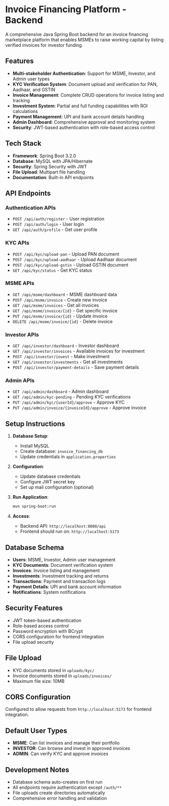 # Invoice Financing Platform - Backend

A comprehensive Java Spring Boot backend for an invoice financing marketplace platform that enables MSMEs to raise working capital by listing verified invoices for investor funding.

## Features

- **Multi-stakeholder Authentication**: Support for MSME, Investor, and Admin user types
- **KYC Verification System**: Document upload and verification for PAN, Aadhaar, and GSTIN
- **Invoice Management**: Complete CRUD operations for invoice listing and tracking
- **Investment System**: Partial and full funding capabilities with ROI calculations
- **Payment Management**: UPI and bank account details handling
- **Admin Dashboard**: Comprehensive approval and monitoring system
- **Security**: JWT-based authentication with role-based access control

## Tech Stack

- **Framework**: Spring Boot 3.2.0
- **Database**: MySQL with JPA/Hibernate
- **Security**: Spring Security with JWT
- **File Upload**: Multipart file handling
- **Documentation**: Built-in API endpoints

## API Endpoints

### Authentication APIs
- `POST /api/auth/register` - User registration
- `POST /api/auth/login` - User login
- `GET /api/auth/profile` - Get user profile

### KYC APIs
- `POST /api/kyc/upload-pan` - Upload PAN document
- `POST /api/kyc/upload-aadhaar` - Upload Aadhaar document
- `POST /api/kyc/upload-gstin` - Upload GSTIN document
- `GET /api/kyc/status` - Get KYC status

### MSME APIs
- `GET /api/msme/dashboard` - MSME dashboard data
- `POST /api/msme/invoice` - Create new invoice
- `GET /api/msme/invoices` - Get all invoices
- `GET /api/msme/invoice/{id}` - Get specific invoice
- `PUT /api/msme/invoice/{id}` - Update invoice
- `DELETE /api/msme/invoice/{id}` - Delete invoice

### Investor APIs
- `GET /api/investor/dashboard` - Investor dashboard
- `GET /api/investor/invoices` - Available invoices for investment
- `POST /api/investor/invest` - Make investment
- `GET /api/investor/investments` - Get all investments
- `POST /api/investor/payment-details` - Save payment details

### Admin APIs
- `GET /api/admin/dashboard` - Admin dashboard
- `GET /api/admin/kyc-pending` - Pending KYC verifications
- `PUT /api/admin/kyc/{userId}/approve` - Approve KYC
- `PUT /api/admin/invoice/{invoiceId}/approve` - Approve invoice

## Setup Instructions

1. **Database Setup**:
   - Install MySQL
   - Create database: `invoice_financing_db`
   - Update credentials in `application.properties`

2. **Configuration**:
   - Update database credentials
   - Configure JWT secret key
   - Set up mail configuration (optional)

3. **Run Application**:
   ```bash
   mvn spring-boot:run
   ```

4. **Access**:
   - Backend API: `http://localhost:8080/api`
   - Frontend should run on: `http://localhost:5173`

## Database Schema

- **Users**: MSME, Investor, Admin user management
- **KYC Documents**: Document verification system
- **Invoices**: Invoice listing and management
- **Investments**: Investment tracking and returns
- **Transactions**: Payment and transaction logs
- **Payment Details**: UPI and bank account information
- **Notifications**: System notifications

## Security Features

- JWT token-based authentication
- Role-based access control
- Password encryption with BCrypt
- CORS configuration for frontend integration
- File upload security

## File Upload

- KYC documents stored in `uploads/kyc/`
- Invoice documents stored in `uploads/invoices/`
- Maximum file size: 10MB

## CORS Configuration

Configured to allow requests from `http://localhost:5173` for frontend integration.

## Default User Types

- **MSME**: Can list invoices and manage their portfolio
- **INVESTOR**: Can browse and invest in approved invoices
- **ADMIN**: Can verify KYC and approve invoices

## Development Notes

- Database schema auto-creates on first run
- All endpoints require authentication except `/auth/**`
- File uploads create directories automatically
- Comprehensive error handling and validation
